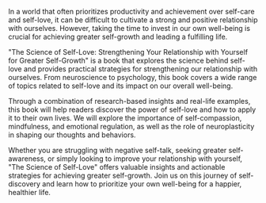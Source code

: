 In a world that often prioritizes productivity and achievement over self-care and self-love, it can be difficult to cultivate a strong and positive relationship with ourselves. However, taking the time to invest in our own well-being is crucial for achieving greater self-growth and leading a fulfilling life.

"The Science of Self-Love: Strengthening Your Relationship with Yourself for Greater Self-Growth" is a book that explores the science behind self-love and provides practical strategies for strengthening our relationship with ourselves. From neuroscience to psychology, this book covers a wide range of topics related to self-love and its impact on our overall well-being.

Through a combination of research-based insights and real-life examples, this book will help readers discover the power of self-love and how to apply it to their own lives. We will explore the importance of self-compassion, mindfulness, and emotional regulation, as well as the role of neuroplasticity in shaping our thoughts and behaviors.

Whether you are struggling with negative self-talk, seeking greater self-awareness, or simply looking to improve your relationship with yourself, "The Science of Self-Love" offers valuable insights and actionable strategies for achieving greater self-growth. Join us on this journey of self-discovery and learn how to prioritize your own well-being for a happier, healthier life.
